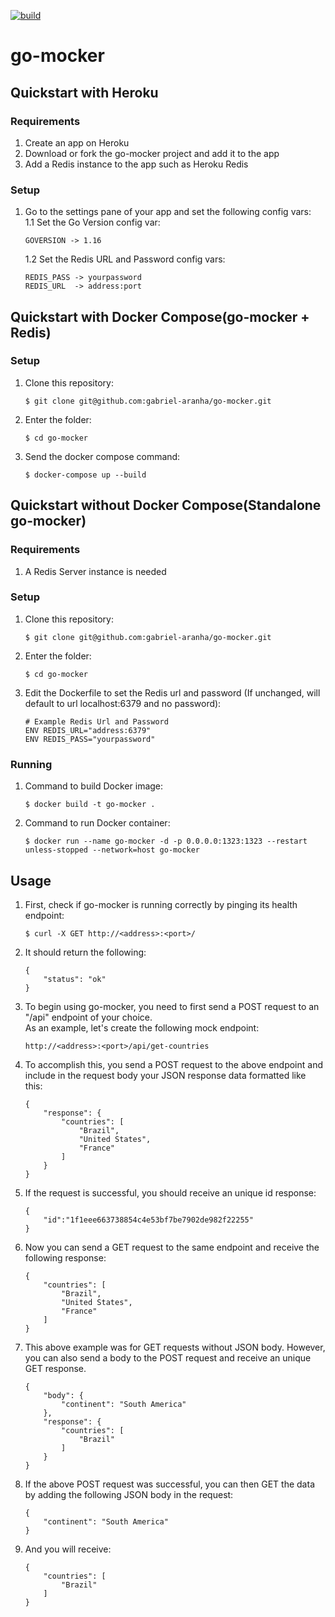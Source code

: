 [![build](https://github.com/gabriel-aranha/go-mocker/actions/workflows/go.yml/badge.svg?branch=main)](https://github.com/gabriel-aranha/go-mocker/actions/workflows/go.yml)

# go-mocker
## Quickstart with Heroku
### Requirements
1. Create an app on Heroku
2. Download or fork the go-mocker project and add it to the app
2. Add a Redis instance to the app such as Heroku Redis

### Setup
1. Go to the settings pane of your app and set the following config vars:    
    1.1 Set the Go Version config var:  
    ```
    GOVERSION -> 1.16
    ```
    1.2 Set the Redis URL and Password config vars:  
    ```
    REDIS_PASS -> yourpassword
    REDIS_URL  -> address:port
    ```

## Quickstart with Docker Compose(go-mocker + Redis)
### Setup
1. Clone this repository:
    ```
    $ git clone git@github.com:gabriel-aranha/go-mocker.git
    ```
2. Enter the folder:
    ```
    $ cd go-mocker
    ```
3. Send the docker compose command:
    ```
    $ docker-compose up --build
    ```

## Quickstart without Docker Compose(Standalone go-mocker)
### Requirements
1. A Redis Server instance is needed

### Setup
1. Clone this repository:
    ```
    $ git clone git@github.com:gabriel-aranha/go-mocker.git
    ```
2. Enter the folder:
    ```
    $ cd go-mocker
    ```
3. Edit the Dockerfile to set the Redis url and password (If unchanged, will default to url localhost:6379 and no password):
    ```
    # Example Redis Url and Password
    ENV REDIS_URL="address:6379"
    ENV REDIS_PASS="yourpassword"
    ```

### Running
1. Command to build Docker image:
    ```
    $ docker build -t go-mocker .
    ```
2. Command to run Docker container:
    ```
    $ docker run --name go-mocker -d -p 0.0.0.0:1323:1323 --restart unless-stopped --network=host go-mocker
    ```

## Usage
1. First, check if go-mocker is running correctly by pinging its health endpoint:
    ```
    $ curl -X GET http://<address>:<port>/
    ```
2. It should return the following:
    ```
    {
        "status": "ok"
    }
    ```

3. To begin using go-mocker, you need to first send a POST request to an "/api" endpoint of your choice.  
As an example, let's create the following mock endpoint:
    ```
    http://<address>:<port>/api/get-countries
    ```
4. To accomplish this, you send a POST request to the above endpoint and include in the request body your JSON response data formatted like this:
    ```
    {
        "response": {
            "countries": [
                "Brazil",
                "United States",
                "France"
            ]
        }
    }
    ```
5. If the request is successful, you should receive an unique id response:
    ```
    {
        "id":"1f1eee663738854c4e53bf7be7902de982f22255"
    }
    ```
6. Now you can send a GET request to the same endpoint and receive the following response:
    ```
    {
        "countries": [
            "Brazil",
            "United States",
            "France"
        ]
    }
    ```

7. This above example was for GET requests without JSON body. However, you can also send a body to the POST request and receive an unique GET response.
    ```
    {
        "body": {
            "continent": "South America"
        },
        "response": {
            "countries": [
                "Brazil"
            ]
        }
    }
    ```

8. If the above POST request was successful, you can then GET the data by adding the following JSON body in the request:
    ```
    {
        "continent": "South America"
    }
    ```
9. And you will receive:
    ```
    {
        "countries": [
            "Brazil"
        ]
    }
    ```
